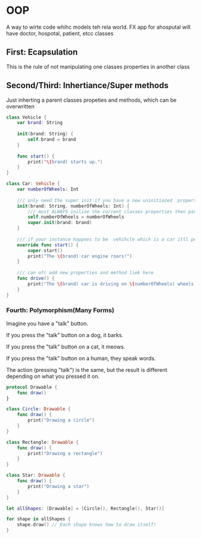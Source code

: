 # OOP

A way to wirte code whihc models teh rela world. FX app for  ahosputal will have doctor, hospotal, patient, etcc classes

## First: Ecapsulation

This is the rule of not manipulating one classes properties in another class

## Second/Third: Inhertiance/Super methods

Just inherting a parent classes propeties and methods, which can be overwritten 

```swift
class Vehicle {
    var brand: String
    
    init(brand: String) {
        self.brand = brand
    }
    
    func start() {
        print("\(brand) starts up.")
    }
}

class Car: Vehicle {
    var numberOfWheels: Int
    
    /// only need the super init if you have a new uninitiazed  property or if u explicity write a cutom init even if u have a default value
    init(brand: String, numberOfWheels: Int) {
        /// must ALWAYS inilize the current classes properties then parents
        self.numberOfWheels = numberOfWheels
        super.init(brand: brand)
    }
    
    /// if your instance happnes to be  vehihcle which is a car itll perform the action here
    override func start() {
        super.start()
        print("The \(brand) car engine roars!")
    }
    
    /// can ofc add new properties and method liek here
    func drive() {
        print("The \(brand) car is driving on \(numberOfWheels) wheels.")
    }
}
```

### Fourth: Polymorphism(Many Forms)

Imagine you have a "talk" button.

If you press the "talk" button on a dog, it barks.

If you press the "talk" button on a cat, it meows.

If you press the "talk" button on a human, they speak words.

The action (pressing "talk") is the same, but the result is different depending on what you pressed it on.

```swift
protocol Drawable {
    func draw()
}

class Circle: Drawable {
    func draw() {
        print("Drawing a circle")
    }
}

class Rectangle: Drawable {
    func draw() {
        print("Drawing a rectangle")
    }
}

class Star: Drawable {
    func draw() {
        print("Drawing a star")
    }
}

let allShapes: [Drawable] = [Circle(), Rectangle(), Star()]

for shape in allShapes {
    shape.draw() // Each shape knows how to draw itself!
}
```

